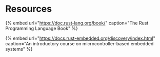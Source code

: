# Resources

{% embed url="https://doc.rust-lang.org/book/" caption="The Rust Programming Language Book" %}

{% embed url="https://docs.rust-embedded.org/discovery/index.html" caption="An introductory course on microcontroller-based embedded systems" %}



